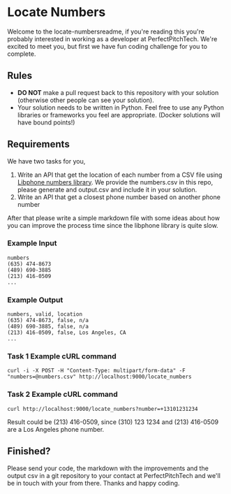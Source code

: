 # Locate Numbers

Welcome to the locate-numbersreadme, if you're reading this you're probably interested in working as a developer at PerfectPitchTech. We're excited to meet you, but first we have fun coding challenge for you to complete.

## Rules

  - **DO NOT** make a pull request back to this repository with your solution (otherwise other people can see your solution).
  - Your solution needs to be written in Python. Feel free to use any Python libraries or frameworks you feel are appropriate. (Docker solutions will have bound points!)

## Requirements

We have two tasks for you, 
1. Write an API that get the location of each number from a CSV file using [Libphone numbers library](https://pypi.org/project/phonenumbers/). We provide the numbers.csv in this repo, please generate and output.csv and include it in your solution.
2. Write an API that get a closest phone number based on another phone number 

After that please write a simple markdown file with some ideas about how you can improve the process time since the libphone library is quite slow. 

### Example Input 

````csv
numbers
(635) 474-8673
(489) 690-3885
(213) 416-0509
...
````

### Example Output
````csv
numbers, valid, location
(635) 474-8673, false, n/a
(489) 690-3885, false, n/a
(213) 416-0509, false, Los Angeles, CA
...
````

### Task 1 Example cURL command

````shell
curl -i -X POST -H "Content-Type: multipart/form-data" -F "numbers=@numbers.csv" http://localhost:9000/locate_numbers
````

### Task 2 Example cURL command

````shell
curl http://localhost:9000/locate_numbers?number=+13101231234
````
Result could be (213) 416-0509, since (310) 123 1234 and (213) 416-0509 are a Los Angeles phone number.

## Finished?

Please send your code, the markdown with the improvements and the output csv in a git repository to your contact at PerfectPitchTech and we'll be in touch with your from there. Thanks and happy coding.